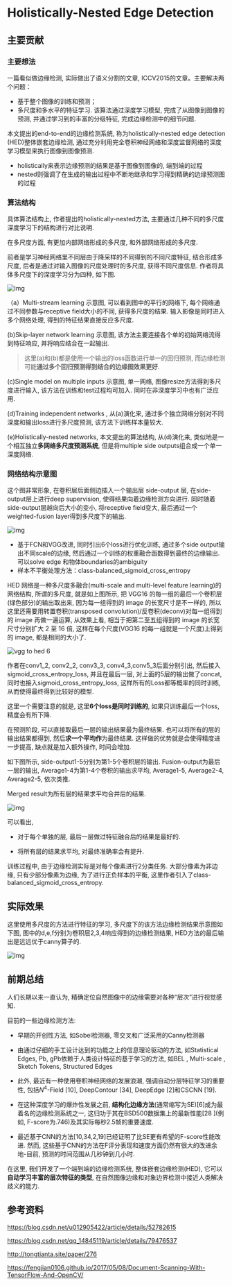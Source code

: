 # Holistically-Nested Edge Detection

## 主要贡献

### 主要想法

一篇看似做边缘检测, 实际做出了语义分割的文章, ICCV2015的文章。主要解决两个问题：

* 基于整个图像的训练和预测；
* 多尺度和多水平的特征学习. 该算法通过深度学习模型, 完成了从图像到图像的预测, 并通过学习到的丰富的分级特征, 完成边缘检测中的细节问题.

本文提出的end-to-end的边缘检测系统, 称为holistically-nested edge detection (HED)整体嵌套边缘检测, 通过充分利用完全卷积神经网络和深度监督网络的深度学习模型来执行图像到图像预测.

* holistically来表示边缘预测的结果是基于图像到图像的, 端到端的过程
* nested则强调了在生成的输出过程中不断地继承和学习得到精确的边缘预测图的过程

### 算法结构

具体算法结构上, 作者提出的holistically-nested方法, 主要通过几种不同的多尺度深度学习下的结构进行对比说明.

在多尺度方面, 有更加内部网络形成的多尺度, 和外部网络形成的多尺度.

前者是学习神经网络里不同层由于降采样的不同得到的不同尺度特征, 结合形成多尺度, 后者是通过对输入图像的尺度处理时的多尺度, 获得不同尺度信息. 作者将具体多尺度下的深度学习分为四种, 如下图.

![img](https://img-blog.csdn.net/20161011102118554)

（a）Multi-stream learning 示意图, 可以看到图中的平行的网络下, 每个网络通过不同参数与receptive field大小的不同, 获得多尺度的结果. 输入影像是同时进入多个网络处理, 得到的特征结果直接反应多尺度.

(b)Skip-layer network learning 示意图, 该方法主要连接各个单的初始网络流得到特征响应, 并将响应结合在一起输出.

> 这里(a)和(b)都是使用一个输出的loss函数进行单一的回归预测, 而边缘检测可能**通过多个回归预测得到结合的边缘图效果更好**.

(c)Single model on multiple inputs 示意图, 单一网络, 图像resize方法得到多尺度进行输入, 该方法在训练和test过程均可加入. 同时在非深度学习中也有广泛应用.

(d)Training independent networks , 从(a)演化来, 通过多个独立网络分别对不同深度和输出loss进行多尺度预测, 该方法下训练样本量较大.

(e)Holistically-nested networks, 本文提出的算法结构, 从(d)演化来, 类似地是一个相互独立**多网络多尺度预测系统**, 但是将multiple side outputs组合成一个单一深度网络.

### 网络结构示意图

这个图非常形象, 在卷积层后面侧边插入一个输出层 side-output 层, 在side-output层上进行deep supervision, 使得结果向着边缘检测方向进行. 同时随着side-output层越向后大小的变小, 将receptive field变大, 最后通过一个weighted-fusion layer得到多尺度下的输出.

![img](https://img-blog.csdn.net/20161011104710752)

- 基于FCN和VGG改进, 同时引出6个loss进行优化训练, 通过多个side output输出不同scale的边缘, 然后通过一个训练的权重融合函数得到最终的边缘输出. 可以solve edge 和物体boundaries的ambiguity
- 样本不平衡处理方法：class-balanced_sigmoid_cross_entropy

HED 网络是一种多尺度多融合(multi-scale and multi-level feature learning)的网络结构, 所谓的多尺度, 就是如上图所示, 把 VGG16 的每一组的最后一个卷积层(绿色部分)的输出取出来, 因为每一组得到的 image 的长宽尺寸是不一样的, 所以这里还需要用转置卷积(transposed convolution)/反卷积(deconv)对每一组得到的 image 再做一遍运算, 从效果上看, 相当于把第二至五组得到的 image 的长宽尺寸分别扩大 2 至 16 倍, 这样在每个尺度(VGG16 的每一组就是一个尺度)上得到的 image, 都是相同的大小了.

![vgg to hed 6](https://fengjian0106.github.io/images/vgg_to_hed_6.png)

作者在conv1_2, conv2_2, conv3_3, conv4_3,conv5_3后面分别引出, 然后接入sigmoid_cross_entropy_loss, 并且在最后一层, 对上面的5层的输出做了concat, 同时也接入sigmoid_cross_entropy_loss, 这样所有的Loss都等概率的同时训练, 从而使得最终得到比较好的模型.

这里一个需要注意的就是, 这里**6个loss是同时训练的**, 如果只训练最后一个loss, 精度会有所下降.

在预测阶段, 可以直接取最后一层的输出结果最为最终结果. 也可以将所有的层的输出结果都得到, 然后**求一个平均作**为最终结果. 这样做的优势就是会使得精度进一步提高, 缺点就是加入额外操作, 时间会增加.

如下图所示, side-output1-5分别为第1-5个卷积层的输出. Fusion-output为最后一层的输出, Average1-4为第1-4个卷积的输出求平均, Average1-5, Average2-4, Average2-5, 依次类推.

Merged result为所有层的结果求平均合并后的结果.

![img](https://img-blog.csdn.net/20180307204030165)

可以看出,

* 对于每个单独的层, 最后一层做过特征融合后的结果是最好的.

* 将所有层的结果求平均, 对最终准确率会有提升.

训练过程中, 由于边缘检测实际是对每个像素进行2分类任务. 大部分像素为非边缘, 只有少部分像素为边缘, 为了进行正负样本的平衡, 这里作者引入了class-balanced_sigmoid_cross_entropy.

## 实际效果

这里使用多尺度的方法进行特征的学习, 多尺度下的该方法边缘检测结果示意图如下图, 图中的d,e,f分别为卷积层2,3,4响应得到的边缘检测结果, HED方法的最后输出是远远优于canny算子的.

![img](https://img-blog.csdn.net/20161010224856136)

## 前期总结

人们长期以来一直认为, 精确定位自然图像中的边缘需要对各种“层次”进行视觉感知.

目前的一些边缘检测方法:

* 早期的开创性方法, 如Sobel检测器, 零交叉和广泛采用的Canny检测器
* 由通过仔细的手工设计达到的功能之上的信息理论驱动的方法, 如Statistical Edges, Pb, gPb依赖于人类设计特征的基于学习的方法, 如BEL , Multi-scale , Sketch Tokens, Structured Edges

* 此外, 最近有一种使用卷积神经网络的发展浪潮, 强调自动分层特征学习的重要性, 包括$N^4$-Field [10], DeepContour [34], DeepEdge [2]和CSCNN [19].

* 在这种深度学习的爆炸性发展之前, **结构化边缘方法**(通常缩写为SE)[6]成为最着名的边缘检测系统之一, 这归功于其在BSD500数据集上的最新性能[28 ](例如, F-score为.746)及其实际每秒2.5帧的重要速度.
* 最近基于CNN的方法[10,34,2,19]已经证明了比SE更有希望的F-score性能改进. 然而, 这些基于CNN的方法在F评分表现和速度方面仍然有很大的改进余地-目前, 预测的时间范围从几秒钟到几小时.

在这里, 我们开发了一个端到端的边缘检测系统, 整体嵌套边缘检测(HED), 它可以**自动学习丰富的层次特征的类型**, 在自然图像边缘和对象边界检测中接近人类解决歧义的能力.

## 参考资料

https://blog.csdn.net/u012905422/article/details/52782615

https://blog.csdn.net/qq_14845119/article/details/79476537

http://tongtianta.site/paper/276

https://fengjian0106.github.io/2017/05/08/Document-Scanning-With-TensorFlow-And-OpenCV/
